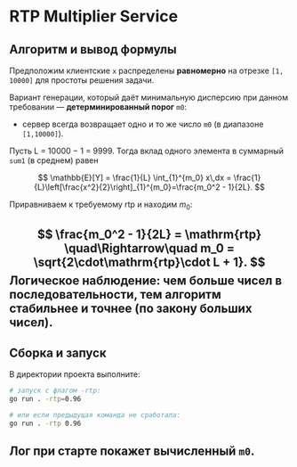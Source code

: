 # RTP Multiplier Service

## Алгоритм и вывод формулы
Предположим клиентские `x` распределены **равномерно** на отрезке `[1, 10000]` для простоты решения задачи.

Вариант генерации, который даёт минимальную дисперсию при данном требовании — **детерминированный порог** `m0`:
- сервер всегда возвращает одно и то же число `m0` (в диапазоне `[1,10000]`).

Пусть L = 10000 − 1 = 9999. Тогда вклад одного элемента в суммарный `sum1` (в среднем) равен

$$
\mathbb{E}[Y] = \frac{1}{L} \int_{1}^{m_0} x\,dx = \frac{1}{L}\left[\frac{x^2}{2}\right]_{1}^{m_0}=\frac{m_0^2 - 1}{2L}.
$$

Приравниваем к требуемому $\mathrm{rtp}$ и находим $m_0$:

$$
\frac{m_0^2 - 1}{2L} = \mathrm{rtp} \quad\Rightarrow\quad m_0 = \sqrt{2\cdot\mathrm{rtp}\cdot L + 1}.
$$
Логическое наблюдение: чем больше чисел в последовательности, тем алгоритм стабильнее и точнее (по закону больших чисел).
---
## Сборка и запуск
В директории проекта выполните:

```bash
# запуск с флагом -rtp:
go run . -rtp=0.96

# или если предыдущая команда не сработала:
go run . -rtp 0.96
```
Лог при старте покажет вычисленный `m0`.
---
